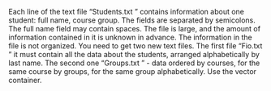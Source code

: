 Each line of the text file “Students.txt ” contains information about one student: full name, course group. The fields are separated by semicolons. The full name field may contain spaces. The file is large, and the amount of information contained in it is unknown in advance. The information in the file is not organized.
You need to get two new text files. The first file “Fio.txt ” it must contain all the data about the students, arranged alphabetically by last name. The second one “Groups.txt ” - data ordered by courses, for the same course by groups, for the same group alphabetically. Use the vector container.

